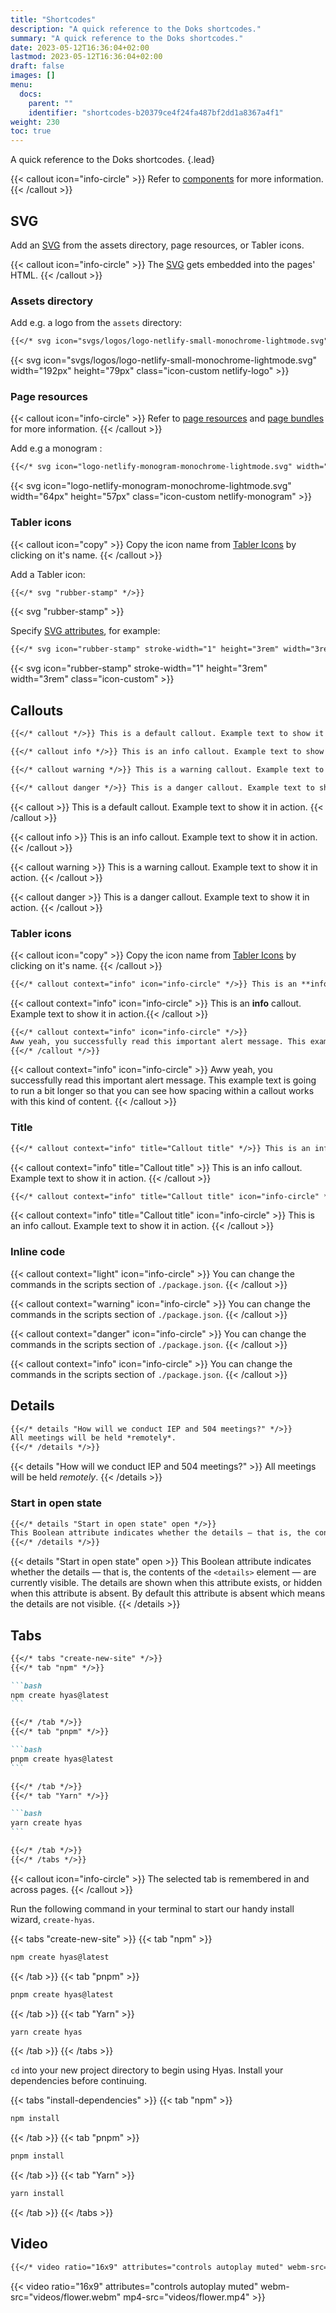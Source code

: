 ```yaml
---
title: "Shortcodes"
description: "A quick reference to the Doks shortcodes."
summary: "A quick reference to the Doks shortcodes."
date: 2023-05-12T16:36:04+02:00
lastmod: 2023-05-12T16:36:04+02:00
draft: false
images: []
menu:
  docs:
    parent: ""
    identifier: "shortcodes-b20379ce4f24fa487bf2dd1a8367a4f1"
weight: 230
toc: true
---
```


A quick reference to the Doks shortcodes.
{.lead}

{{< callout icon="info-circle" >}}
Refer to [components](https://getdoks.org/docs/components/) for more information.
{{< /callout >}}

## SVG

Add an [SVG](https://developer.mozilla.org/en-US/docs/Web/SVG) from the assets directory, page resources, or Tabler icons.

{{< callout icon="info-circle" >}}
The [SVG](https://developer.mozilla.org/en-US/docs/Web/SVG) gets embedded into the pages' HTML.
{{< /callout >}}

### Assets directory

Add e.g. a logo from the `assets` directory:

```md
{{</* svg icon="svgs/logos/logo-netlify-small-monochrome-lightmode.svg" width="192px" height="79px" class="icon-custom netlify-logo" */>}}
```

{{< svg icon="svgs/logos/logo-netlify-small-monochrome-lightmode.svg" width="192px" height="79px" class="icon-custom netlify-logo" >}}

### Page resources

{{< callout icon="info-circle" >}}
Refer to [page resources](https://gohugo.io/content-management/page-resources/) and [page bundles](https://gohugo.io/content-management/page-bundles/) for more information.
{{< /callout >}}

Add e.g a monogram
:

```md
{{</* svg icon="logo-netlify-monogram-monochrome-lightmode.svg" width="64px" height="57px" class="icon-custom netlify-monogram" */>}}
```

{{< svg icon="logo-netlify-monogram-monochrome-lightmode.svg" width="64px" height="57px" class="icon-custom netlify-monogram" >}}

### Tabler icons

{{< callout icon="copy" >}}
Copy the icon name from [Tabler Icons](https://tabler-icons.io/) by clicking on it's name.
{{< /callout >}}

Add a Tabler icon:

```md
{{</* svg "rubber-stamp" */>}}
```

{{< svg "rubber-stamp" >}}

Specify [SVG attributes](https://developer.mozilla.org/en-US/docs/Web/SVG/Attribute), for example:

```md
{{</* svg icon="rubber-stamp" stroke-width="1" height="3rem" width="3rem" class="icon-custom" */>}}
```

{{< svg icon="rubber-stamp" stroke-width="1" height="3rem" width="3rem" class="icon-custom" >}}

## Callouts

```md
{{</* callout */>}} This is a default callout. Example text to show it in action. {{</* /callout */>}}
```

```md
{{</* callout info */>}} This is an info callout. Example text to show it in action. {{</* /callout */>}}
```

```md
{{</* callout warning */>}} This is a warning callout. Example text to show it in action. {{</* /callout */>}}
```

```md
{{</* callout danger */>}} This is a danger callout. Example text to show it in action. {{</* /callout */>}}
```

{{< callout >}} This is a default callout. Example text to show it in action. {{< /callout >}}

{{< callout info >}} This is an info callout. Example text to show it in action. {{< /callout >}}

{{< callout warning >}} This is a warning callout. Example text to show it in action. {{< /callout >}}

{{< callout danger >}} This is a danger callout. Example text to show it in action. {{< /callout >}}

### Tabler icons

{{< callout icon="copy" >}}
Copy the icon name from [Tabler Icons](https://tabler-icons.io/) by clicking on it's name.
{{< /callout >}}

```md
{{</* callout context="info" icon="info-circle" */>}} This is an **info** callout. Example text to show it in action. {{</* /callout */>}}
```

{{< callout context="info" icon="info-circle" >}} This is an **info** callout. Example text to show it in action.{{< /callout >}}

```md
{{</* callout context="info" icon="info-circle" */>}}
Aww yeah, you successfully read this important alert message. This example text is going to run a bit longer so that you can see how spacing within a callout works with this kind of content.
{{</* /callout */>}}
```

{{< callout context="info" icon="info-circle" >}}
Aww yeah, you successfully read this important alert message. This example text is going to run a bit longer so that you can see how spacing within a callout works with this kind of content.
{{< /callout >}}

### Title

```md
{{</* callout context="info" title="Callout title" */>}} This is an info callout. Example text to show it in action. {{</* /callout */>}}
```

{{< callout context="info" title="Callout title" >}} This is an info callout. Example text to show it in action. {{< /callout >}}

```md
{{</* callout context="info" title="Callout title" icon="info-circle" */>}} This is an info callout. Example text to show it in action. {{</* /callout */>}}
```

{{< callout context="info" title="Callout title" icon="info-circle" >}} This is an info callout. Example text to show it in action. {{< /callout >}}

### Inline code

{{< callout context="light" icon="info-circle" >}}
You can change the commands in the scripts section of `./package.json`.
{{< /callout >}}

{{< callout context="warning" icon="info-circle" >}}
You can change the commands in the scripts section of `./package.json`.
{{< /callout >}}

{{< callout context="danger" icon="info-circle" >}}
You can change the commands in the scripts section of `./package.json`.
{{< /callout >}}

{{< callout context="info" icon="info-circle" >}}
You can change the commands in the scripts section of `./package.json`.
{{< /callout >}}

## Details

```md
{{</* details "How will we conduct IEP and 504 meetings?" */>}}
All meetings will be held *remotely*.
{{</* /details */>}}
```

{{< details "How will we conduct IEP and 504 meetings?" >}}
All meetings will be held *remotely*.
{{< /details >}}

### Start in open state

```md
{{</* details "Start in open state" open */>}}
This Boolean attribute indicates whether the details — that is, the contents of the <details> element — are currently visible. The details are shown when this attribute exists, or hidden when this attribute is absent. By default this attribute is absent which means the details are not visible.
{{</* /details */>}}
```

{{< details "Start in open state" open >}}
This Boolean attribute indicates whether the details — that is, the contents of the `<details>` element — are currently visible. The details are shown when this attribute exists, or hidden when this attribute is absent. By default this attribute is absent which means the details are not visible.
{{< /details >}}

## Tabs

````md
{{</* tabs "create-new-site" */>}}
{{</* tab "npm" */>}}

```bash
npm create hyas@latest
```

{{</* /tab */>}}
{{</* tab "pnpm" */>}}

```bash
pnpm create hyas@latest
```

{{</* /tab */>}}
{{</* tab "Yarn" */>}}

```bash
yarn create hyas
```

{{</* /tab */>}}
{{</* /tabs */>}}
````

{{< callout icon="info-circle" >}}
The selected tab is remembered in and across pages.
{{< /callout >}}

Run the following command in your terminal to start our handy install wizard, `create-hyas`.

{{< tabs "create-new-site" >}}
{{< tab "npm" >}}

```bash
npm create hyas@latest
```

{{< /tab >}}
{{< tab "pnpm" >}}

```bash
pnpm create hyas@latest
```

{{< /tab >}}
{{< tab "Yarn" >}}

```bash
yarn create hyas
```

{{< /tab >}}
{{< /tabs >}}

`cd` into your new project directory to begin using Hyas. Install your dependencies before continuing.

{{< tabs "install-dependencies" >}}
{{< tab "npm" >}}

```bash
npm install
```

{{< /tab >}}
{{< tab "pnpm" >}}

```bash
pnpm install
```

{{< /tab >}}
{{< tab "Yarn" >}}

```bash
yarn install
```

{{< /tab >}}
{{< /tabs >}}

## Video

```md
{{</* video ratio="16x9" attributes="controls autoplay muted" webm-src="videos/flower.webm" mp4-src="videos/flower.mp4" */>}}
```

{{< video ratio="16x9" attributes="controls autoplay muted" webm-src="videos/flower.webm" mp4-src="videos/flower.mp4" >}}

